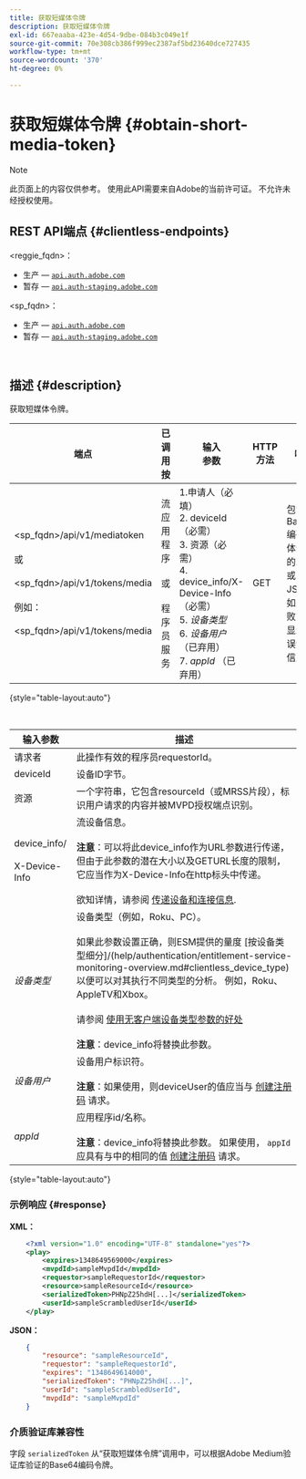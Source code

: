 ```yaml
---
title: 获取短媒体令牌
description: 获取短媒体令牌
exl-id: 667eaaba-423e-4d54-9dbe-084b3c049e1f
source-git-commit: 70e308cb386f999ec2387af5bd23640dce727435
workflow-type: tm+mt
source-wordcount: '370'
ht-degree: 0%

---
```


# 获取短媒体令牌 {#obtain-short-media-token}

>[!NOTE]
>
>此页面上的内容仅供参考。 使用此API需要来自Adobe的当前许可证。 不允许未经授权使用。

## REST API端点 {#clientless-endpoints}

&lt;reggie_fqdn>：

* 生产 —  [`api.auth.adobe.com`](http://api.auth.adobe.com/)
* 暂存 —  [`api.auth-staging.adobe.com`](http://api.auth-staging.adobe.com/)

&lt;sp_fqdn>：

* 生产 —  [`api.auth.adobe.com`](http://api.auth.adobe.com/)
* 暂存 —  [`api.auth-staging.adobe.com`](http://api.auth-staging.adobe.com/)

</br>

## 描述 {#description}

获取短媒体令牌。

| 端点 | 已调用  </br>按 | 输入   </br>参数 | HTTP  </br>方法 | 响应 | HTTP  </br>响应 |
| --- | --- | --- | --- | --- | --- |
| &lt;sp_fqdn>/api/v1/mediatoken</br></br>  或</br></br>&lt;sp_fqdn>/api/v1/tokens/media</br></br>例如：</br></br>&lt;sp_fqdn>/api/v1/tokens/media | 流应用程序</br></br>或</br></br>程序员服务 | 1.申请人（必填）</br>2.  deviceId（必需）</br>3.  资源（必需）</br>4.  device_info/X-Device-Info（必需）</br>5.  _设备类型_</br> 6.  _设备用户_ （已弃用）</br>7.  _appId_ （已弃用） | GET | 包含Base64编码媒体令牌的XML或JSON，如果失败，则显示错误详细信息。 | 200 — 成功  </br>403 — 未成功 |

{style="table-layout:auto"}

<!--
| Endpoint | Called  </br>By | Input   </br>Params | HTTP  </br>Method | Response | HTTP  </br>Response |
| --- | --- | --- | --- | --- | --- |
| `<SP_FQDN>/api/v1/mediatoken`</br></br>  or</br></br>`<SP_FQDN>/api/v1/tokens/media`</br></br>For example:</br></br>`<SP_FQDN>/api/v1/tokens/media` | Streaming App</br></br>or</br></br>Programmer Service | <ol><li>requestor (Mandatory)</l><li>deviceId (Mandatory)</li><li>resource (Mandatory)</li><li>device_info/X-Device-Info (Mandatory)</li><li>_deviceType_</li><li>_deviceUser_ (Deprecated)</li><li>_appId_ (Deprecated)</li></ol> | GET | XML or JSON containing an Base64 encoded media token or error details if unsuccessful. | 200 - Success  </br>403 - No Success |
-->

</br>

| 输入参数 | 描述 |
| --- | --- |
| 请求者 | 此操作有效的程序员requestorId。 |
| deviceId | 设备ID字节。 |
| 资源 | 一个字符串，它包含resourceId（或MRSS片段），标识用户请求的内容并被MVPD授权端点识别。 |
| device_info/</br></br>X-Device-Info | 流设备信息。</br></br>**注意**：可以将此device_info作为URL参数进行传递，但由于此参数的潜在大小以及GETURL长度的限制，它应当作为X-Device-Info在http标头中传递。 </br></br>欲知详情，请参阅 [传递设备和连接信息](/help/authentication/passing-client-information-device-connection-and-application.md). |
| _设备类型_ | 设备类型（例如，Roku、PC）。</br></br>如果此参数设置正确，则ESM提供的量度 [按设备类型细分]/(help/authentication/entitlement-service-monitoring-overview.md#clientless_device_type)以便可以对其执行不同类型的分析。 例如，Roku、AppleTV和Xbox。</br></br>请参阅 [使用无客户端设备类型参数的好处&#x200B;](/help/authentication/benefits-of-using-the-clientless-devicetype-parameter-in-pass-metrics.md)</br></br>**注意**：device_info将替换此参数。 |
| _设备用户_ | 设备用户标识符。</br></br>**注意**：如果使用，则deviceUser的值应当与 [创建注册码](/help/authentication/registration-code-request.md) 请求。 |
| _appId_ | 应用程序id/名称。 </br></br>**注意**：device_info将替换此参数。 如果使用， `appId` 应具有与中的相同的值 [创建注册码](/help/authentication/registration-code-request.md) 请求。 |

{style="table-layout:auto"}

### 示例响应 {#response}

**XML：**

```XML
    <?xml version="1.0" encoding="UTF-8" standalone="yes"?>
    <play>
        <expires>1348649569000</expires>
        <mvpdId>sampleMvpdId</mvpdId>
        <requestor>sampleRequestorId</requestor>
        <resource>sampleResourceId</resource>
        <serializedToken>PHNpZ25hdH[...]</serializedToken>
        <userId>sampleScrambledUserId</userId>
    </play>
```



**JSON：**

```JSON
    {
        "resource": "sampleResourceId",
        "requestor": "sampleRequestorId",
        "expires": "1348649614000",
        "serializedToken": "PHNpZ25hdH[...]",
        "userId": "sampleScrambledUserId",
        "mvpdId": "sampleMvpdId"
    }
```



### 介质验证库兼容性

字段 `serializedToken` 从“获取短媒体令牌”调用中，可以根据Adobe Medium验证库验证的Base64编码令牌。
